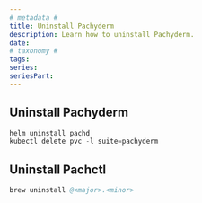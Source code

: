 ```yaml
---
# metadata # 
title: Uninstall Pachyderm
description: Learn how to uninstall Pachyderm.
date: 
# taxonomy #
tags: 
series:
seriesPart:
---
```


## Uninstall Pachyderm

```s
helm uninstall pachd 
kubectl delete pvc -l suite=pachyderm 
```

## Uninstall Pachctl 

```s
brew uninstall @<major>.<minor>
```